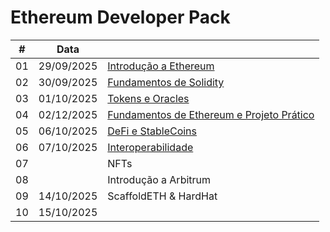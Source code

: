 # Ethereum Developer Pack

<!-- https://www.youtube.com/@ETHKipu -->
<!-- Instrutora: Solange Gueiros -->

| # | Data |  |
|:---:|:---:|:---|
| 01 | 29/09/2025 | [Introdução a Ethereum](https://github.com/cintia-shinoda/blockchain/tree/main/08-ETH-Developer-Pack/Introducao.md) |
| 02 | 30/09/2025 | [Fundamentos de Solidity](https://github.com/cintia-shinoda/blockchain/tree/main/08-ETH-Developer-Pack/Fundamentos-de-Solidity) |
| 03 | 01/10/2025 | [Tokens e Oracles](https://github.com/cintia-shinoda/blockchain/tree/main/08-ETH-Developer-Pack/Tokens-e-Oracles) |
| 04 | 02/12/2025 | [Fundamentos de Ethereum e Projeto Prático](https://github.com/cintia-shinoda/blockchain/tree/main/08-ETH-Developer-Pack/Fundamentos-de-ETH-e-Projeto-Pratico) |
| 05 | 06/10/2025 | [DeFi e StableCoins](https://github.com/cintia-shinoda/blockchain/tree/main/08-ETH-Developer-Pack/DeFi-e-StableCoins) |
| 06 | 07/10/2025 | [Interoperabilidade](https://github.com/cintia-shinoda/blockchain/tree/main/08-ETH-Developer-Pack/Interoperabilidade) |
| 07 |  | NFTs |
| 08 | | Introdução a Arbitrum |
| 09 | 14/10/2025 | ScaffoldETH & HardHat |
| 10 | 15/10/2025 |  |